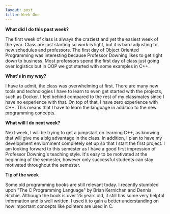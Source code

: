 ```yaml
---
layout: post
title: Week One
---
```


**What did I do this past week?**


The first week of class is always the craziest and yet the easiest week of the year.  Class are just starting so work is light, but it is hard adjusting to new schedules and professors.  The first day of Object Oriented Programming was interesting because Professor Downing likes to get right down to business.  Most professors spend the first day of class just going over logistics but in OOP we got started with some examples in C++.  


**What's in my way?**


I have to admit, the class was overwhelming at first.  There are many new tools and technologies I have to learn to even get started with the projects, such as Docker. I feel behind compared to the rest of my classmates since I have no experience with that.  On top of that, I have zero experience with C++.  This means that I have to learn the language in addition to the new programming concepts.  


**What will I do next week?**


Next week, I will be trying to get a jumpstart on learning C++, as knowing that will give me a big advantage in the class.  In addition, I plan to have my development enviornment completely set up so that I start the first project.  I am looking forward to this semester as I have a good first impression of Professor Downing's teaching style. It's easy to be motivated at the beginning of the semester, however only successful students can stay motivated throughout the semester.


**Tip of the week**


Some old programming books are still relevant today.  I recently stumbled upon "The C Programming Language" by Brian Kernichan and Dennis Ritchie.  Although the book is over 25 years old, it still has some very helpful information and is well written.  I used it to gain a better understanding on how important concepts like pointers are used in C.
